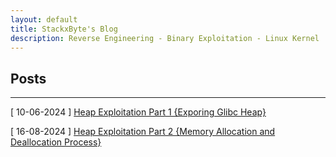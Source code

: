 ```yaml
---
layout: default
title: StackxByte's Blog
description: Reverse Engineering - Binary Exploitation - Linux Kernel
---
```


## Posts
---
[ 10-06-2024 ] [Heap Exploitation Part 1 {Exporing Glibc Heap}](posts/heap_exploitation/heap_exploitation_part1.md)

[ 16-08-2024 ] [Heap Exploitation Part 2 {Memory Allocation and Deallocation Process} ](posts/heap_exploitation/heap_exploitation_part2.md)
